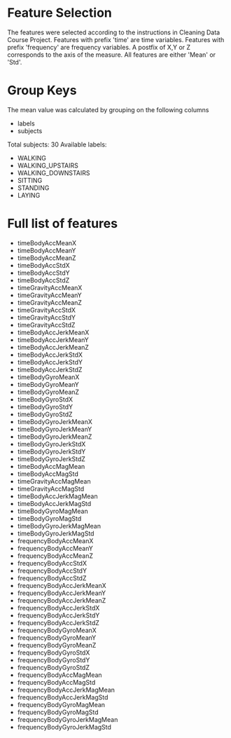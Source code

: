 Feature Selection 
=================

The features were selected according to the instructions in Cleaning Data Course Project.
Features with prefix 'time' are time variables.
Features with prefix 'frequency' are frequency variables.
A postfix of X,Y or Z corresponds to the axis of the measure.
All features are either 'Mean' or 'Std'.

Group Keys
=================
The mean value was calculated by grouping on the following columns
- labels
- subjects

Total subjects: 30
Available labels:
- WALKING
- WALKING_UPSTAIRS
- WALKING_DOWNSTAIRS
- SITTING
- STANDING
- LAYING

Full list of features
=================
- timeBodyAccMeanX
- timeBodyAccMeanY
- timeBodyAccMeanZ
- timeBodyAccStdX
- timeBodyAccStdY
- timeBodyAccStdZ
- timeGravityAccMeanX
- timeGravityAccMeanY
- timeGravityAccMeanZ
- timeGravityAccStdX
- timeGravityAccStdY
- timeGravityAccStdZ
- timeBodyAccJerkMeanX
- timeBodyAccJerkMeanY
- timeBodyAccJerkMeanZ
- timeBodyAccJerkStdX
- timeBodyAccJerkStdY
- timeBodyAccJerkStdZ
- timeBodyGyroMeanX
- timeBodyGyroMeanY
- timeBodyGyroMeanZ
- timeBodyGyroStdX
- timeBodyGyroStdY
- timeBodyGyroStdZ
- timeBodyGyroJerkMeanX
- timeBodyGyroJerkMeanY
- timeBodyGyroJerkMeanZ
- timeBodyGyroJerkStdX
- timeBodyGyroJerkStdY
- timeBodyGyroJerkStdZ
- timeBodyAccMagMean
- timeBodyAccMagStd
- timeGravityAccMagMean
- timeGravityAccMagStd
- timeBodyAccJerkMagMean
- timeBodyAccJerkMagStd
- timeBodyGyroMagMean
- timeBodyGyroMagStd
- timeBodyGyroJerkMagMean
- timeBodyGyroJerkMagStd
- frequencyBodyAccMeanX
- frequencyBodyAccMeanY
- frequencyBodyAccMeanZ
- frequencyBodyAccStdX
- frequencyBodyAccStdY
- frequencyBodyAccStdZ
- frequencyBodyAccJerkMeanX
- frequencyBodyAccJerkMeanY
- frequencyBodyAccJerkMeanZ
- frequencyBodyAccJerkStdX
- frequencyBodyAccJerkStdY
- frequencyBodyAccJerkStdZ
- frequencyBodyGyroMeanX
- frequencyBodyGyroMeanY
- frequencyBodyGyroMeanZ
- frequencyBodyGyroStdX
- frequencyBodyGyroStdY
- frequencyBodyGyroStdZ
- frequencyBodyAccMagMean
- frequencyBodyAccMagStd
- frequencyBodyAccJerkMagMean
- frequencyBodyAccJerkMagStd
- frequencyBodyGyroMagMean
- frequencyBodyGyroMagStd
- frequencyBodyGyroJerkMagMean
- frequencyBodyGyroJerkMagStd
